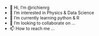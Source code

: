 - 👋 Hi, I’m @richienrg
- 👀 I’m interested in Physics & Data Science
- 🌱 I’m currently learning python & R
- 💞️ I’m looking to collaborate on ...
- 📫 How to reach me ...

<!---
richienrg/richienrg is a ✨ special ✨ repository because its `README.md` (this file) appears on your GitHub profile.
You can click the Preview link to take a look at your changes.
--->
